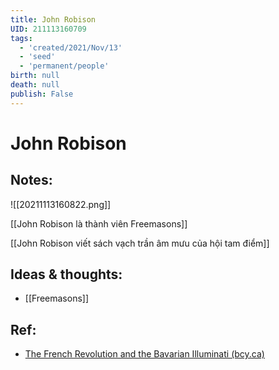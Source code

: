 ```yaml
---
title: John Robison
UID: 211113160709
tags:
  - 'created/2021/Nov/13'
  - 'seed'
  - 'permanent/people'
birth: null
death: null
publish: False
---
```

# John Robison

## Notes:
![[20211113160822.png]]

[[John Robison là thành viên Freemasons]]

[[John Robison viết sách vạch trần âm mưu của hội tam điểm]]

## Ideas & thoughts:
- [[Freemasons]]

## Ref:
- [The French Revolution and the Bavarian Illuminati (bcy.ca)](http://freemasonry.bcy.ca/texts/robison-barruel.html)